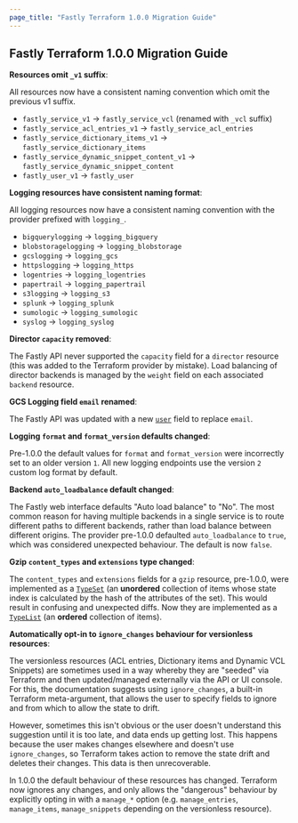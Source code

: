 ```yaml
---
page_title: "Fastly Terraform 1.0.0 Migration Guide"
---
```


## Fastly Terraform 1.0.0 Migration Guide

**Resources omit `_v1` suffix**:

All resources now have a consistent naming convention which omit the previous v1 suffix.

- `fastly_service_v1` -> `fastly_service_vcl` (renamed with `_vcl` suffix)
- `fastly_service_acl_entries_v1` -> `fastly_service_acl_entries`
- `fastly_service_dictionary_items_v1` -> `fastly_service_dictionary_items`
- `fastly_service_dynamic_snippet_content_v1` -> `fastly_service_dynamic_snippet_content`
- `fastly_user_v1` -> `fastly_user`

**Logging resources have consistent naming format**:

All logging resources now have a consistent naming convention with the provider prefixed with `logging_`.

- `bigquerylogging` -> `logging_bigquery`
- `blobstoragelogging` -> `logging_blobstorage`
- `gcslogging` -> `logging_gcs`
- `httpslogging` -> `logging_https`
- `logentries` -> `logging_logentries`
- `papertrail` -> `logging_papertrail`
- `s3logging` -> `logging_s3`
- `splunk` -> `logging_splunk`
- `sumologic` -> `logging_sumologic`
- `syslog` -> `logging_syslog`

**Director `capacity` removed**:

The Fastly API never supported the `capacity` field for a `director` resource (this was added to the Terraform provider by mistake). Load balancing of director backends is managed by the `weight` field on each associated `backend` resource.

**GCS Logging field `email` renamed**:

The Fastly API was updated with a new [`user`](https://developer.fastly.com/reference/api/logging/gcs/) field to replace `email`.

**Logging `format` and `format_version` defaults changed**:

Pre-1.0.0 the default values for `format` and `format_version` were incorrectly set to an older version `1`. All new logging endpoints use the version `2` custom log format by default.

**Backend `auto_loadbalance` default changed**:

The Fastly web interface defaults "Auto load balance" to "No". The most common reason for having multiple backends in a single service is to route different paths to different backends, rather than load balance between different origins. The provider pre-1.0.0 defaulted `auto_loadbalance` to `true`, which was considered unexpected behaviour. The default is now `false`.

**Gzip `content_types` and `extensions` type changed**:

The `content_types` and `extensions` fields for a `gzip` resource, pre-1.0.0, were implemented as a [`TypeSet`](https://www.terraform.io/plugin/sdkv2/schemas/schema-types#typeset) (an **unordered** collection of items whose state index is calculated by the hash of the attributes of the set). This would result in confusing and unexpected diffs. Now they are implemented as a [`TypeList`](https://www.terraform.io/plugin/sdkv2/schemas/schema-types#typelist) (an **ordered** collection of items).

**Automatically opt-in to `ignore_changes` behaviour for versionless resources**:

The versionless resources (ACL entries, Dictionary items and Dynamic VCL Snippets) are sometimes used in a way whereby they are "seeded" via Terraform and then updated/managed externally via the API or UI console. For this, the documentation suggests using `ignore_changes`, a built-in Terraform meta-argument, that allows the user to specify fields to ignore and from which to allow the state to drift.

However, sometimes this isn't obvious or the user doesn't understand this suggestion until it is too late, and data ends up getting lost. This happens because the user makes changes elsewhere and doesn't use `ignore_changes`, so Terraform takes action to remove the state drift and deletes their changes. This data is then unrecoverable.

In 1.0.0 the default behaviour of these resources has changed. Terraform now ignores any changes, and only allows the "dangerous" behaviour by explicitly opting in with a `manage_*` option (e.g. `manage_entries`, `manage_items`, `manage_snippets` depending on the versionless resource).

